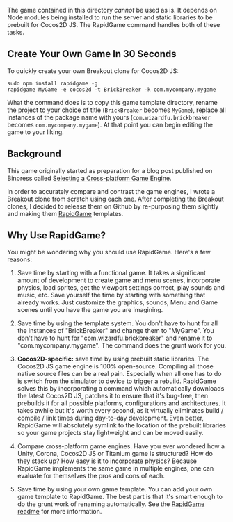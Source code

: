 The game contained in this directory *cannot* be used as is. It depends on Node modules being installed to run the server and static libraries to be prebuilt for Cocos2D JS. The RapidGame command handles both of these tasks.


Create Your Own Game In 30 Seconds
----------------------------------

To quickly create your own Breakout clone for Cocos2D JS:

	sudo npm install rapidgame -g
	rapidgame MyGame -e cocos2d -t BrickBreaker -k com.mycompany.mygame

What the command does is to copy this game template directory, rename the project to your choice of title (`BrickBreaker` becomes `MyGame`), replace all instances of the package name with yours (`com.wizardfu.brickbreaker` becomes `com.mycompany.mygame`). At that point you can begin editing the game to your liking.


Background
----------

This game originally started as preparation for a blog post published on Binpress called [Selecting a Cross-platform Game Engine](http://www.binpress.com/blog/2014/05/14/selecting-cross-platform-game-engine/).

In order to accurately compare and contrast the game engines, I wrote a Breakout clone from scratch using each one. After completing the Breakout clones, I decided to release them on Github by re-purposing them slightly and making them [RapidGame](http://wizardfu.com/rapidgame) templates.


Why Use RapidGame?
------------------

You might be wondering why you should use RapidGame. Here's a few reasons:

 1. Save time by starting with a functional game. It takes a significant amount of development to create game and menu scenes, incorporate physics, load sprites, get the viewport settings correct, play sounds and music, etc. Save yourself the time by starting with something that already works. Just customize the graphics, sounds, Menu and Game scenes until you have the game you are imagining.
 
 2. Save time by using the template system. You don't have to hunt for all the instances of "BrickBreaker" and change them to "MyGame". You don't have to hunt for "com.wizardfu.brickbreaker" and rename it to "com.mycompany.mygame". The command does the grunt work for you.
 
 3. **Cocos2D-specific:** save time by using prebuilt static libraries. The Cocos2D JS game engine is 100% open-source. Compiling all those native source files can be a real pain. Especially when all one has to do is switch from the simulator to device to trigger a rebuild. RapidGame solves this by incorporating a command which automatically downloads the latest Cocos2D JS, patches it to ensure that it's bug-free, then prebuilds it for all possible platforms, configurations and architectures. It takes awhile but it's worth every second, as it virtually eliminates build / compile / link times during day-to-day development. Even better, RapidGame will absolutely symlink to the location of the prebuilt libraries so your game projects stay lightweight and can be moved easily.

 4. Compare cross-platform game engines. Have you ever wondered how a Unity, Corona, Cocos2D JS or Titanium game is structured? How do they stack up? How easy is it to incorporate physics? Because RapidGame implements the same game in multiple engines, one can evaluate for themselves the pros and cons of each.

 5. Save time by using your own game template. You can add your own game template to RapidGame. The best part is that it's smart enough to do the grunt work of renaming automatically. See the [RapidGame readme](https://github.com/NatWeiss/RapidGame/blob/master/README.md) for more information.
 
